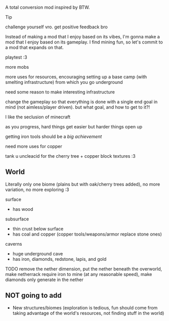 A total conversion mod inspired by BTW.

> [!TIP]
> challenge yourself vro. get positive feedback bro

Instead of making a mod that I enjoy based on its vibes, I'm gonna make a mod that I enjoy based on its gameplay. I find mining fun, so let's commit to a mod that expands on that.

playtest :3

more mobs

more uses for resources, encouraging setting up a base camp (with smelting infrastructure) from which you go underground

need some reason to make interesting infrastructure

change the gameplay so that everything is done with a single end goal in mind (not aimless/player driven). but what goal, and how to get to it?!

I like the seclusion of minecraft

as you progress, hard things get easier but harder things open up

getting iron tools should be a _big achievement_

need more uses for copper

tank u uncleacid for the cherry tree + copper block textures :3

## World

Literally only one biome (plains but with oak/cherry trees added), no more variation, no more exploring :3

surface
- has wood

subsurface
- thin crust below surface
- has coal and copper (copper tools/weapons/armor replace stone ones)

caverns
- huge underground cave
- has iron, diamonds, redstone, lapis, and gold

TODO remove the nether dimension, put the nether beneath the overworld, make netherrack require iron to mine (at any reasonable speed), make diamonds only generate in the nether

## NOT going to add

- New structures/biomes (exploration is tedious, fun should come from taking advantage of the world's resources, not finding stuff in the world)
